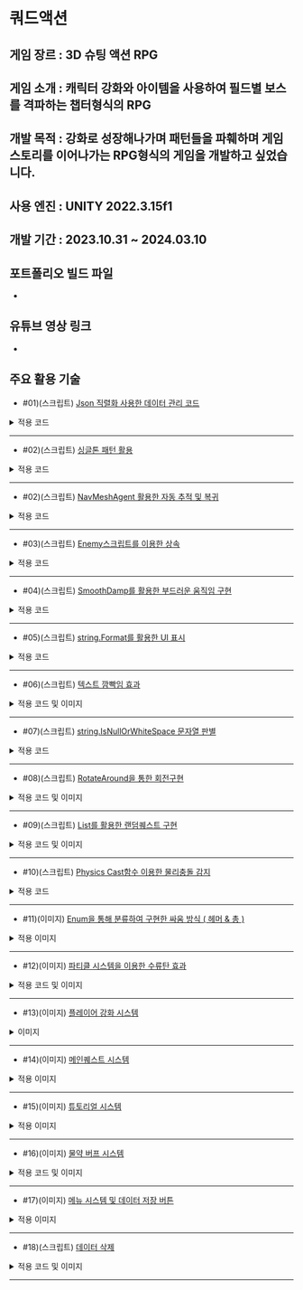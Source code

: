 # 쿼드액션
## 게임 장르 : 3D 슈팅 액션 RPG
## 게임 소개 : 캐릭터 강화와 아이템을 사용하여 필드별 보스를 격파하는 챕터형식의 RPG
## 개발 목적 : 강화로 성장해나가며 패턴들을 파훼하며 게임 스토리를 이어나가는 RPG형식의 게임을 개발하고 싶었습니다.
## 사용 엔진 : UNITY 2022.3.15f1
## 개발 기간 : 2023.10.31 ~ 2024.03.10
## 포트폴리오 빌드 파일 
-
## 유튜브 영상 링크
-
## 주요 활용 기술
- #01)(스크립트) [Json 직렬화 사용한 데이터 관리 코드](https://cafe.naver.com/bbangnity/49)
<details>
<summary>적용 코드</summary>
  
```
      public void SaveData()
    {
        string data = JsonUtility.ToJson(nowPlayer); // JsonUtility.ToJson 메서드를 사용하여 JSON 포맷으로 직렬화(전환)
        File.WriteAllText(path + nowSlot.ToString(), data);
    }

    public void LoadData()
    {
        string data = File.ReadAllText(path + nowSlot.ToString());
        nowPlayer = JsonUtility.FromJson<PlayerData>(data); // JSON을 다시 오브젝트로 전환하려면 JsonUtility.FromJson을 사용
    }
```

</details>

***

- #02)(스크립트) [싱글톤 패턴 활용](https://cafe.naver.com/bbangnity/67)
<details>
<summary>적용 코드</summary>
  
```
    public static DataManager instance; // 싱글톤패턴

    private void Awake()
    {
        if (instance == null)
        {
            instance = this;
        }
        else if (instance != this)
        {
            Destroy(instance.gameObject);
        }
        DontDestroyOnLoad(this.gameObject);
    }
```

</details>

***

- #02)(스크립트) [NavMeshAgent 활용한 자동 추적 및 복귀](https://cafe.naver.com/bbangnity/50)
<details>
<summary>적용 코드</summary>
  
```
        if (nav.enabled) // 자동으로 플레이어 추적하기
        {   
            if(Vector3.Distance(transform.position, Spawnposition.position) < 70 && !isDead) // 몬스터와 스폰장소길이가 50보다 작을때 까지 플레이어를 추적
            {
                nav.SetDestination(Target.position); // SetDestination : 도착할 목표 위치 정할 함수
                nav.isStopped = !isChase;
            }
        }

        // 몬스터와 플레이어 길이가 50보다 길거나 플레이어가 몬스터스폰장소의 길이차이가 70일때
        if (Vector3.Distance(transform.position, Target.position) > 50 && !isDead || Vector3.Distance(Target.position, Spawnposition.position) > 70)
        {
            nav.enabled = false;
            if (Vector3.Distance(transform.position, Spawnposition.position) > 5f)
            {
                // 목표 방향을 바라보는 함수 호출
                LookAtSmooth(Spawnposition.position, 0.1f);
            }
        }
        else
        {
            nav.enabled = true;
        }
```

</details>

***

- #03)(스크립트) [Enemy스크립트를 이용한 상속](https://cafe.naver.com/bbangnity/45)
<details>
<summary>적용 코드</summary>
  
```
    public class Boss : Enemy
{
    public GameObject missile; // 보스 미사일
    public Transform missilePortA; // 보스 미사일 위치A
    public Transform missilePortB; // 보스 미사일 위치B

    Vector3 lookVec; // 방향 벡터
    Vector3 tauntVec; // 플레이어 위치 - 방향 벡터

    public bool isLook;

    public bool notspawn;
```

</details>

***

- #04)(스크립트) [SmoothDamp를 활용한 부드러운 움직임 구현](https://cafe.naver.com/bbangnity/56)
<details>
<summary>적용 코드</summary>
  
```
    private void LookAtSmooth(Vector3 targetPosition, float smoothTime)
    {
        Vector3 direction = targetPosition - transform.position;
        Quaternion toRotation = Quaternion.LookRotation(direction.normalized);

        transform.rotation = Quaternion.Slerp(transform.rotation, toRotation, smoothTime);

        // 이동을 부드럽게 하기 위해 SmoothDamp 함수 사용
        Vector3 velocity = Vector3.zero;
        transform.position = Vector3.SmoothDamp(transform.position, targetPosition, ref velocity, smoothTime);
    }
```

</details>

***

- #05)(스크립트) [string.Format를 활용한 UI 표시](https://cafe.naver.com/bbangnity/57)
<details>
<summary>적용 코드</summary>
  
```
        //상단 UI
        int hour = (int)(playTime / 3600);
        int min = (int)((playTime - hour * 3600) / 60);
        int sec = (int)(playTime % 60);
        playTimeText.text = string.Format("{0:00}", hour) + ":" + string.Format("{0:00}", min) + ":" + string.Format("{0:00}", sec);

        //플레이어 UI
        playerHealthText.text = player.health + " / " + player.maxhealth;
        playerCoinText.text = string.Format("{0:n0}", player.coin);
        if (player.equipWeapon == null)
            playerAmmoText.text = "- / " + player.ammo;
        else if (player.equipWeapon.type == Weapon.Type.Melee)
            playerAmmoText.text = "- / " + player.ammo;
        else
            playerAmmoText.text = player.equipWeapon.curammo + " / " + player.ammo;
```

</details>

***

- #06)(스크립트) [텍스트 깜빡임 효과](https://cafe.naver.com/bbangnity/45)
<details>
<summary>적용 코드 및 이미지</summary>
  
```
    public IEnumerator BossCreateText() // UI 보스 출현 깜빡임효과
    {
        while (bosscomingText.color.a > 0) // 알파 값 감소
        {
            bosscomingText.color = new Color(bosscomingText.color.r, bosscomingText.color.g, bosscomingText.color.b, bosscomingText.color.a - (Time.deltaTime * 1f));
            bosscomingImage.color = new Color(bosscomingImage.color.r, bosscomingImage.color.g, bosscomingImage.color.b, bosscomingImage.color.a - (Time.deltaTime * 1f));
            yield return null;
        }

        yield return new WaitForSeconds(0.1f);

        // 텍스트가 서서히 나타나도록 함
        while (bosscomingText.color.a < 1) // 알파 값 다시 증가
        {
            bosscomingText.color = new Color(bosscomingText.color.r, bosscomingText.color.g, bosscomingText.color.b, bosscomingText.color.a + (Time.deltaTime * 1f));
            bosscomingImage.color = new Color(bosscomingImage.color.r, bosscomingImage.color.g, bosscomingImage.color.b, bosscomingImage.color.a + (Time.deltaTime * 1f));
            yield return null;
        }

        // 대기
        yield return new WaitForSeconds(0.1f);
        StartCoroutine(BossCreateText());
    }
```
![텍스트 깜빡임](./gitImage/텍스트깜빡임2.gif)

</details>

***

- #07)(스크립트) [string.IsNullOrWhiteSpace 문자열 판별](https://cafe.naver.com/bbangnity/69)
<details>
<summary>적용 코드</summary>
  
```
    public void NextBtnClick()
    {
        if (string.IsNullOrWhiteSpace(text[Count + 1]) == false)
        {
            Count++;
            LudoText.text = text[Count];
        }
        else if(string.IsNullOrWhiteSpace(text[Count + 1]) == true)
        {
            NextBtn.SetActive(false);
            YesBtn.SetActive(true);
            NoBtn.SetActive(true);
        }

        SoundManager.instance.Effect_Sound.clip = SoundManager.instance.EffectGroup[12];
        SoundManager.instance.Effect_Sound.Play();
    }
```

</details>

***

- #08)(스크립트) [RotateAround을 통한 회전구현](https://cafe.naver.com/bbangnity/62)
<details>
<summary>적용 코드 및 이미지</summary>
  
```
    public Transform target; // 타겟 설정
    public float orbitspeed; // 회전 속도
    Vector3 offset;
    // Start is called before the first frame update
    void Start()
    {
        offset = transform.position - target.position;
    }

    void Update()
    {
        transform.position = target.position + offset;
        transform.RotateAround(target.position, Vector3.up, orbitspeed * Time.deltaTime); // RotateAround 회전시켜주는함수
        offset = transform.position - target.position;
    }
```
![수류탄 회전](./gitImage/수류탄회전.gif)
</details>

***

- #09)(스크립트) [List를 활용한 랜덤퀘스트 구현](https://cafe.naver.com/bbangnity/65)
<details>
<summary>적용 코드 및 이미지</summary>
  
```
public class QuestData
{
    public int QuestID;
    public string QuestTitle;
    public string ContentText;
    public bool Clear;
    public int Giftitem;
    public int Giftvalue;
}

public QuestDataList questDataList = new QuestDataList(); // 퀘스트 목록을 저장할 객체

    void QuestList()
    {
        QuestData newQuest1 = new QuestData();
        newQuest1.QuestID = 1;
        newQuest1.QuestTitle = "마을의 일거리를 도와주세요!";
        newQuest1.ContentText = "일이 너무 많아서 쉴 수가 없어요.\n일 좀 정리해주세요!";
        newQuest1.Clear = false;
        newQuest1.Giftitem = 0;
        newQuest1.Giftvalue = 1000;
        questDataList.questDataList.Add(newQuest1);
     ......
    }
```
![랜덤 퀘스트](./gitImage/랜덤퀘스트.gif)
</details>

***

- #10)(스크립트) [Physics Cast함수 이용한 물리충돌 감지](https://cafe.naver.com/bbangnity/66)
<details>
<summary>적용 코드</summary>
  
```
        RaycastHit[] rayHits = Physics.SphereCastAll(transform.position, 3, Vector3.up, 0f, LayerMask.GetMask("Player")); // 플레이어 감지
        foreach (RaycastHit hit in rayHits) // 플레이어가 감지됐다면
        {
            enterPlayer = hit.transform.gameObject.GetComponent<Player>();
            enterPlayer.nearObject = this.gameObject;
            FindPlayer = true;
            Debug.Log("플레이어가 왔습니다");
        }

        if(FindPlayer == true && rayHits.Length == 0) // 감지된 플레이어 배열이 0개라면,
        {
            FindPlayer = false;
            enterPlayer.nearObject = null;
            Exit();
            Debug.Log("플레이어가 떠낫습니다");
        }
```

</details>

***

- #11)(이미지) [Enum을 통해 분류하여 구현한 싸움 방식 ( 헤머 & 총 )](https://cafe.naver.com/bbangnity/59)
<details>
<summary>적용 이미지</summary>
  
![싸움 방식](./gitImage/싸움방식.gif)

</details>

***

- #12)(이미지) [파티클 시스템을 이용한 수류탄 효과](https://cafe.naver.com/bbangnity/54)
<details>
<summary>적용 코드 및 이미지</summary>

```
    IEnumerator Explosion() // 코루틴
    {
        yield return new WaitForSeconds(3f); // 3초뒤 발동
        SoundManager.instance.Effect_Sound.clip = SoundManager.instance.EffectGroup[7];
        SoundManager.instance.Effect_Sound.Play();
        rigid.velocity = Vector3.zero;
        rigid.angularVelocity = Vector3.zero;
        meshObj.SetActive(false);
        effectObj.SetActive(true); // 임팩트 발동

        RaycastHit[] rayHits = Physics.SphereCastAll(transform.position, 15, Vector3.up, 0f, LayerMask.GetMask("Enemy")); // SphereCastAll : 구체모양 레이캐스팅

        if(type == Type.Property) // 만약 타입이 있는 수류탄이라면
        {
            Instantiate(effect, transform.position, transform.rotation); // 저장돼있는 임펙트 활성화
        }
        else
        {
            foreach (RaycastHit hitObj in rayHits) // 레이히트에 접촉한 enemy들에게 적용
            {
                hitObj.transform.GetComponent<Enemy>().HitByGrenade(transform.position);
            }
        }
        Destroy(gameObject, 5f);
    }
```

![수류탄](./gitImage/수류탄.gif)

</details>

***

- #13)(이미지) [플레이어 강화 시스템](https://cafe.naver.com/bbangnity/51)
<details>
<summary>이미지</summary>

![강화](./gitImage/강화.gif)

</details>

***

- #14)(이미지) [메인퀘스트 시스템](https://cafe.naver.com/bbangnity/60)
<details>
<summary>적용 이미지</summary>
  
![메인퀘스트](./gitImage/메인퀘스트.gif)

</details>

***

- #15)(이미지) [튜토리얼 시스템](https://cafe.naver.com/bbangnity/57)
<details>
<summary>적용 이미지</summary>
  
![튜토리얼](./gitImage/튜토리얼.gif)

</details>

***

- #16)(이미지) [물약 버프 시스템](https://cafe.naver.com/bbangnity/64)
<details>
<summary>적용 코드 및 이미지</summary>

```
    void Potion(int value) // 포션별 능력치 강화
    {
        isbuff = true; // 버프 중첩 방지 bool
        buffEffect.SetActive(true); // 버프 임팩트 활성화
        GameObject hand = GameObject.Find("Weapon Point"); // 버프를 위한 무기들 호출
        Weapon Hammer = hand.transform.GetChild(0).gameObject.GetComponent<Weapon>();
        Weapon Handgun = hand.transform.GetChild(1).gameObject.GetComponent<Weapon>();
        Weapon Subgun = hand.transform.GetChild(2).gameObject.GetComponent<Weapon>();

        switch (value) // 버프 포션 value값에 따른 버프 값
        {
            case 0:
                speed += 10;
                buffcolor = Color.green;
                break;
            case 1:
                maxhealth += 50;
                buffcolor = Color.red;
                break;
            case 2:
                Hammer.damage += 10;
                Handgun.damage += 7;
                Subgun.damage += 3;
                buffcolor = new Color(1f / 255f, 235f / 255f, 255f / 255f);
                break;
            case 3:
                Hammer.rate -= 0.2f;
                Handgun.rate -= 0.1f;
                Subgun.rate -= 0.04f;
                buffcolor = Color.gray;
                break;
            case 4:
                iscbuff = true;
                buffcolor = new Color(255f / 255f, 1f / 255f, 221f / 255f);
                break;
        }
        StopCoroutine(Buffcontrol(value));
        StartCoroutine(Buffcontrol(value));
    }
```

![물약](./gitImage/물약.gif)

</details>

***

- #17)(이미지) [메뉴 시스템 및 데이터 저장 버튼](https://cafe.naver.com/bbangnity/63)
<details>
<summary>적용 이미지</summary>
  
![메뉴](./gitImage/메뉴판.gif)

</details>

***

- #18)(스크립트) [데이터 삭제](https://cafe.naver.com/bbangnity/63)
<details>
<summary>적용 코드 및 이미지</summary>
  
```
    public void DeleteData()
    {
        File.Delete(DataManager.instance.path + BtnValue); // path경로에 있는 데이터 삭제
        slotText[BtnValue].text = "비어있음"; // 비어있음으로 다시 초기화
        savefile[BtnValue] = false;
    }
```

![데이터삭제](./gitImage/데이터삭제.gif)

</details>

***
